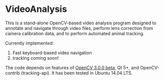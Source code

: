VideoAnalysis
=============

This is a stand-alone OpenCV-based video analysis program designed to annotate and navigate through video files, perform lens correction from camera calibration data, and to perform automated animal tracking.

Currently implemented:
1. Fast keyboard-based video navigation
2. tracking coming soon!

The code depends on features of [OpenCV 3.0.0 beta](http://opencv.org/downloads.html), Qt 5+, and OpenCV-contrib (tracking-api). It has been tested in Ubuntu 14.04 LTS.
